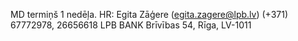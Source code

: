 MD termiņš 1 nedēļa.
HR: Egita Zāģere (egita.zagere@lpb.lv)
(+371) 67772978, 26656618
LPB BANK Brīvības 54, Rīga, LV-1011
